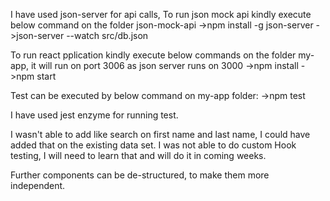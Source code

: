 I have used json-server for api calls, To run json mock api kindly execute below command on the folder json-mock-api
        ->npm install -g json-server
        ->json-server --watch src/db.json

To run react pplication kindly execute below commands on the folder my-app, it will run on port 3006 as json server runs on 3000
    ->npm install
    ->npm start


Test can be executed by below command on my-app folder:
    ->npm test


I have used jest enzyme for running test.


I wasn't able to add like search on first name and last name, I could have added that on the existing data set.
I was not able to do custom Hook testing, I will need to learn that and will do it in coming weeks.

Further components can be de-structured, to make them more independent.

